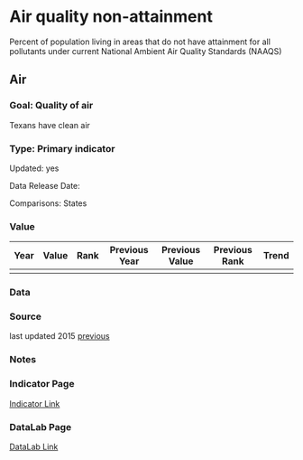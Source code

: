 # Air quality non-attainment
Percent of population living in areas that do not have attainment for all pollutants under current National Ambient Air Quality Standards (NAAQS)
## Air
### Goal: Quality of air
Texans have clean air
### Type: Primary indicator
Updated: yes
Data Release Date: 

Comparisons: States

### Value

| Year      |  Value      | Rank        | Previous Year | Previous Value | Previous Rank | Trend | 
| ----------- | ----------- | ----------- | ----------- | ----------- | ----------- | -----------|
|             |             |             |             |             |             |            |

### Data

### Source

last updated 2015
[previous](https://www3.epa.gov/airquality/greenbook/ancl3.html)

### Notes


### Indicator Page

[Indicator Link](https://indicators.texas2036.org/indicator/110)

### DataLab Page

[DataLab Link](https://datalab.texas2036.org/csoaqwf/criteria-pollutant-nonattainment-summary-report-for-u-s?accesskey=imvqmqd)